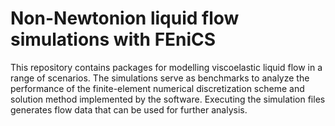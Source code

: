 # Non-Newtonion liquid flow simulations with FEniCS

This repository contains packages for modelling viscoelastic liquid flow in a range of scenarios. The simulations serve as benchmarks to analyze the performance 
of the finite-element numerical discretization scheme and solution method implemented by the software. Executing the simulation files generates flow data that can be used for further analysis.